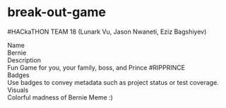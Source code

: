 # break-out-game
#HACkaTHON
TEAM 18 (Lunark Vu, Jason Nwaneti, Eziz Bagshiyev)

Name <br/>
Bernie <br/>
Description <br/>
Fun Game for you, your family, boss, and Prince #RIPPRINCE <br/>
Badges <br/>
Use badges to convey metadata such as project status or test coverage. <br/>
Visuals<br/>
Colorful madness of Bernie Meme :) <br/>
